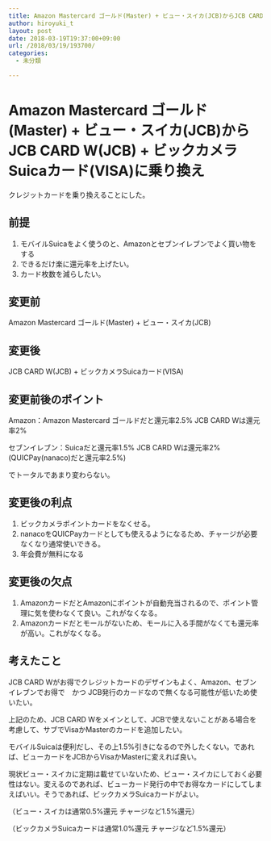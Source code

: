 ```yaml
---
title: Amazon Mastercard ゴールド(Master) + ビュー・スイカ(JCB)からJCB CARD W(JCB) + ビックカメラSuicaカード(VISA)に乗り換え
author: hiroyuki_t
layout: post
date: 2018-03-19T19:37:00+09:00
url: /2018/03/19/193700/
categories:
  - 未分類

---
```


# Amazon Mastercard ゴールド(Master) + ビュー・スイカ(JCB)からJCB CARD W(JCB) + ビックカメラSuicaカード(VISA)に乗り換え
クレジットカードを乗り換えることにした。

## 前提

1. モバイルSuicaをよく使うのと、Amazonとセブンイレブンでよく買い物をする
2. できるだけ楽に還元率を上げたい。
3. カード枚数を減らしたい。

## 変更前
Amazon Mastercard ゴールド(Master) + ビュー・スイカ(JCB)

## 変更後
JCB CARD W(JCB) + ビックカメラSuicaカード(VISA)

## 変更前後のポイント
Amazon：Amazon Mastercard ゴールドだと還元率2.5%
JCB CARD Wは還元率2%

セブンイレブン：Suicaだと還元率1.5%
JCB CARD Wは還元率2%(QUICPay(nanaco)だと還元率2.5%)

でトータルであまり変わらない。

## 変更後の利点
1. ビックカメラポイントカードをなくせる。
2. nanacoをQUICPayカードとしても使えるようになるため、チャージが必要なくなり通常使いできる。
3. 年会費が無料になる

## 変更後の欠点
1. AmazonカードだとAmazonにポイントが自動充当されるので、ポイント管理に気を使わなくて良い。これがなくなる。
2. Amazonカードだとモールがないため、モールに入る手間がなくても還元率が高い。これがなくなる。

## 考えたこと
JCB CARD Wがお得でクレジットカードのデザインもよく、Amazon、セブンイレブンでお得で　かつ
JCB発行のカードなので無くなる可能性が低いため使いたい。

上記のため、JCB CARD Wをメインとして、JCBで使えないことがある場合を考慮して、サブでVisaかMasterのカードを追加したい。

モバイルSuicaは便利だし、その上1.5%引きになるので外したくない。であれば、ビューカードをJCBからVisaかMasterに変えれば良い。

現状ビュー・スイカに定期は載せていないため、ビュー・スイカにしておく必要性はない。変えるのであれば、ビューカード発行の中でお得なカードにしてしまえばいい。そうであれば、ビックカメラSuicaカードがよい。

（ビュー・スイカは通常0.5%還元 チャージなど1.5%還元）

（ビックカメラSuicaカードは通常1.0%還元 チャージなど1.5%還元）




